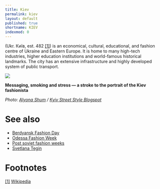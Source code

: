 ```yaml
---
title: Kiev
permalink: kiev
layout: default
published: true
shortname: KIEV
indexmod: 0
---
```


(Ukr. Київ, est. 482 <span id="a1">[\[1\]](#f1)</span>) is an economical, cultural, educational, and fashion centre of Ukraine and Eastern Europe. It is home to many high-tech industries, higher education institutions and world-famous historical landmarks. The city has an extensive infrastructure and highly developed system of public transport.

![](https://2.bp.blogspot.com/-h-2t-2Z6Phk/WACak7IeAnI/AAAAAAAAF4Q/N3Dhj6FbEywugFFu6wjx8XQVTfIThbYfwCLcB/s1600/005.jpg)

**Messaging, smoking and stress — a stroke to the portrait of the Kiev fashionista**

*Photo: [Alyona Shum](shum-alyona) / [Kyiv Street Style Blogspot](http://kyivstreetstyle.blogspot.com/)*



# See also

+ [Berdyansk Fashion Day](berdyansk-fashion-day)
+ [Odessa Fashion Week](odessa-fashion-week)
+ [Post soviet fashion weeks](post-soviet-fashion-weeks)
+ [Svetlana Tegin](tegin-svetlana)


# Footnotes

[[1]](#a1) <span id="f1"></span> [Wikipedia](https://en.wikipedia.org/wiki/Kiev)
